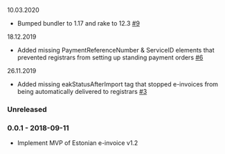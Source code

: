10.03.2020
* Bumped bundler to 1.17 and rake to 12.3 [#9](https://github.com/internetee/e_invoice/pull/9)

18.12.2019
* Added missing PaymentReferenceNumber & ServiceID elements that prevented registrars from setting up standing payment orders [#6](https://github.com/internetee/e_invoice/issues/6)

26.11.2019
* Added missing eakStatusAfterImport tag that stopped e-invoices from being automatically delivered to registrars [#3](https://github.com/internetee/e_invoice/issues/3)

### Unreleased

### 0.0.1 - 2018-09-11

* Implement MVP of Estonian e-invoice v1.2
